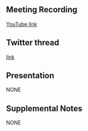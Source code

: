 ## Meeting Recording

[YouTube link](---)

## Twitter thread

[link](---)

## Presentation

NONE   

## Supplemental Notes

NONE
